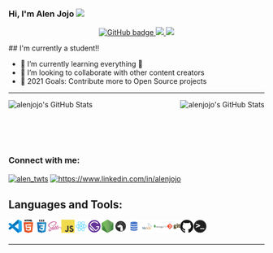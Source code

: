 ### Hi, I'm Alen Jojo <img src="https://github.com/TheDudeThatCode/TheDudeThatCode/blob/master/Assets/Hi.gif" width="29px">
<p align="center">
  <a href="https://github.com/alenjojo?tab=followers">
    <img src="https://img.shields.io/github/followers/alenjojo?label=Followers&logo=GitHub&style=for-the-badge" alt="GitHub badge" />
  </a>
  <a href="http://twitter.com/alen_jojo_">
    <img src="https://img.shields.io/twitter/follow/alen_jojo_?label=Twitter&logo=twitter&style=for-the-badge" />
  </a>
 <a href="https://alenjojo.com/">
    <img src="https://img.shields.io/website?label=alenjojo.com&style=for-the-badge&url=https://www.alenjojo.com" />
  </a>
</p>
## I'm currently a student!!

- 🌱 I’m currently learning everything 🤣
- 👯 I’m looking to collaborate with other content creators
- 🥅 2021 Goals: Contribute more to Open Source projects
---
  <img align="left" alt="alenjojo's GitHub Stats" src="https://github-readme-stats.vercel.app/api?username=Alenjojo&show_icons=true&theme=radical&hide=stars&line_height=45" /> 

 <img align="right" alt="alenjojo's GitHub Stats" src="https://github-readme-stats.vercel.app/api/top-langs/?username=Alenjojo&count_private=true&line_height=52" /> 
<br />
<br />
 <br />
<br><br>
<h3 align="left">Connect with me:</h3>
<p align="left">
<a href="https://twitter.com/alen_jojo_" target="blank"><img align="center" src="https://raw.githubusercontent.com/rahuldkjain/github-profile-readme-generator/master/src/images/icons/Social/twitter.svg" alt="alen_twts" height="30" width="40" /></a>
<a href="https://www.linkedin.com/in/alenjojo" target="blank"><img align="center" src="https://raw.githubusercontent.com/rahuldkjain/github-profile-readme-generator/master/src/images/icons/Social/linked-in-alt.svg" alt="https://www.linkedin.com/in/alenjojo" height="30" width="40" /></a>
</p>


<h2 align="left"> Languages and Tools:</h2>
<p>
<img align="left" alt="Visual Studio Code" width="26px" src="https://raw.githubusercontent.com/github/explore/80688e429a7d4ef2fca1e82350fe8e3517d3494d/topics/visual-studio-code/visual-studio-code.png" />
<img align="left" alt="HTML5" width="26px" src="https://raw.githubusercontent.com/github/explore/80688e429a7d4ef2fca1e82350fe8e3517d3494d/topics/html/html.png" />
<img align="left" alt="CSS3" width="26px" src="https://raw.githubusercontent.com/github/explore/80688e429a7d4ef2fca1e82350fe8e3517d3494d/topics/css/css.png" />
<img align="left" alt="Sass" width="26px" src="https://raw.githubusercontent.com/github/explore/80688e429a7d4ef2fca1e82350fe8e3517d3494d/topics/sass/sass.png" />
<img align="left" alt="JavaScript" width="26px" src="https://raw.githubusercontent.com/github/explore/80688e429a7d4ef2fca1e82350fe8e3517d3494d/topics/javascript/javascript.png" />
<img align="left" alt="React" width="26px" src="https://raw.githubusercontent.com/github/explore/80688e429a7d4ef2fca1e82350fe8e3517d3494d/topics/react/react.png" />
<img align="left" alt="Gatsby" width="26px" src="https://raw.githubusercontent.com/github/explore/e94815998e4e0713912fed477a1f346ec04c3da2/topics/gatsby/gatsby.png" />
<img align="left" alt="Node.js" width="26px" src="https://raw.githubusercontent.com/github/explore/80688e429a7d4ef2fca1e82350fe8e3517d3494d/topics/nodejs/nodejs.png" />
<img align="left" alt="Deno" width="26px" src="https://raw.githubusercontent.com/github/explore/361e2821e2dea67711cde99c9c40ed357061cf27/topics/deno/deno.png" />
<img align="left" alt="SQL" width="26px" src="https://raw.githubusercontent.com/github/explore/80688e429a7d4ef2fca1e82350fe8e3517d3494d/topics/sql/sql.png" />
<img align="left" alt="MySQL" width="26px" src="https://raw.githubusercontent.com/github/explore/80688e429a7d4ef2fca1e82350fe8e3517d3494d/topics/mysql/mysql.png" />
<img align="left" alt="MongoDB" width="26px" src="https://raw.githubusercontent.com/github/explore/80688e429a7d4ef2fca1e82350fe8e3517d3494d/topics/mongodb/mongodb.png" />
<img align="left" alt="Git" width="26px" src="https://raw.githubusercontent.com/github/explore/80688e429a7d4ef2fca1e82350fe8e3517d3494d/topics/git/git.png" />
<img align="left" alt="GitHub" width="26px" src="https://raw.githubusercontent.com/github/explore/78df643247d429f6cc873026c0622819ad797942/topics/github/github.png" />
<img align="left" alt="Terminal" width="26px" src="https://raw.githubusercontent.com/github/explore/80688e429a7d4ef2fca1e82350fe8e3517d3494d/topics/terminal/terminal.png" />
</p>
<br />
<br />

---

[twitter]: https://twitter.com/alen_jojo_
[instagram]: https://instagram.com/mid_space_walker
[linkedin]: https://www.linkedin.com/in/alenjojo/
